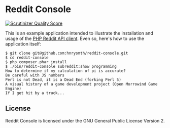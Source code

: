 Reddit Console
==============

[![Scrutinizer Quality Score](https://scrutinizer-ci.com/g/hnrysmth/reddit-console/badges/quality-score.png?s=fdaaf9d9c21b01c5cd88da941e2621518c6c05b0)](https://scrutinizer-ci.com/g/hnrysmth/reddit-console/)

This is an example application intended to illustrate the installation and usage
of the [PHP Reddit API client](https://github.com/hnrysmth/reddit-api-client). Even
so, here's how to use the application itself:

    $ git clone git@github.com:hnrysmth/reddit-console.git
    $ cd reddit-console
    $ php composer.phar install
    $ ./bin/reddit-console subreddit:show programming
    How to determine if my calculation of pi is accurate?
    Be careful with JS numbers
    Perl is not Dead, it is a Dead End (forking Perl 5)
    A visual history of a game development project (Open Morrowind Game Engine)
    If I get hit by a truck...

License
-------

Reddit Console is licensed under the GNU General Public License Version 2.

